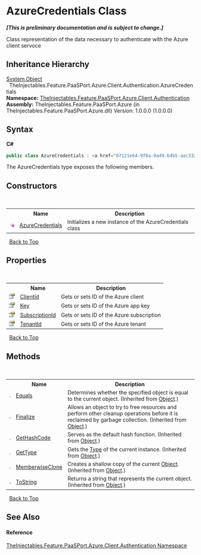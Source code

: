 # AzureCredentials Class
 _**\[This is preliminary documentation and is subject to change.\]**_

Class representation of the data necessary to authenticate with the Azure client servoce


## Inheritance Hierarchy
<a href="http://msdn2.microsoft.com/en-us/library/e5kfa45b" target="_blank">System.Object</a><br />&nbsp;&nbsp;TheInjectables.Feature.PaaSPort.Azure.Client.Authentication.AzureCredentials<br />
**Namespace:**&nbsp;<a href="e6e41c02-aebe-793c-1694-72b6ef246725">TheInjectables.Feature.PaaSPort.Azure.Client.Authentication</a><br />**Assembly:**&nbsp;TheInjectables.Feature.PaaSPort.Azure (in TheInjectables.Feature.PaaSPort.Azure.dll) Version: 1.0.0.0 (1.0.0.0)

## Syntax

**C#**<br />
``` C#
public class AzureCredentials : <a href="07121e64-9f8a-9a49-b4b5-aac33228cad1">IAzureCredentials</a>
```

The AzureCredentials type exposes the following members.


## Constructors
&nbsp;<table><tr><th></th><th>Name</th><th>Description</th></tr><tr><td>![Public method](media/pubmethod.gif "Public method")</td><td><a href="c2679b4d-51cb-689c-ac51-3e960c61257a">AzureCredentials</a></td><td>
Initializes a new instance of the AzureCredentials class</td></tr></table>&nbsp;
<a href="#azurecredentials-class">Back to Top</a>

## Properties
&nbsp;<table><tr><th></th><th>Name</th><th>Description</th></tr><tr><td>![Public property](media/pubproperty.gif "Public property")</td><td><a href="949f9521-f9c5-1a12-e8d6-d7eaff5c606f">ClientId</a></td><td>
Gets or sets ID of the Azure client</td></tr><tr><td>![Public property](media/pubproperty.gif "Public property")</td><td><a href="8acf59bd-5485-0ebf-7da4-6e24097e7a10">Key</a></td><td>
Gets or sets ID of the Azure app key</td></tr><tr><td>![Public property](media/pubproperty.gif "Public property")</td><td><a href="500b71d4-8ffe-88e9-1570-8b455250ea6d">SubscriptionId</a></td><td>
Gets or sets ID of the Azure subscription</td></tr><tr><td>![Public property](media/pubproperty.gif "Public property")</td><td><a href="d49aab3e-1c11-1869-7d68-3e28fae319a4">TenantId</a></td><td>
Gets or sets ID of the Azure tenant</td></tr></table>&nbsp;
<a href="#azurecredentials-class">Back to Top</a>

## Methods
&nbsp;<table><tr><th></th><th>Name</th><th>Description</th></tr><tr><td>![Public method](media/pubmethod.gif "Public method")</td><td><a href="http://msdn2.microsoft.com/en-us/library/bsc2ak47" target="_blank">Equals</a></td><td>
Determines whether the specified object is equal to the current object.
 (Inherited from <a href="http://msdn2.microsoft.com/en-us/library/e5kfa45b" target="_blank">Object</a>.)</td></tr><tr><td>![Protected method](media/protmethod.gif "Protected method")</td><td><a href="http://msdn2.microsoft.com/en-us/library/4k87zsw7" target="_blank">Finalize</a></td><td>
Allows an object to try to free resources and perform other cleanup operations before it is reclaimed by garbage collection.
 (Inherited from <a href="http://msdn2.microsoft.com/en-us/library/e5kfa45b" target="_blank">Object</a>.)</td></tr><tr><td>![Public method](media/pubmethod.gif "Public method")</td><td><a href="http://msdn2.microsoft.com/en-us/library/zdee4b3y" target="_blank">GetHashCode</a></td><td>
Serves as the default hash function.
 (Inherited from <a href="http://msdn2.microsoft.com/en-us/library/e5kfa45b" target="_blank">Object</a>.)</td></tr><tr><td>![Public method](media/pubmethod.gif "Public method")</td><td><a href="http://msdn2.microsoft.com/en-us/library/dfwy45w9" target="_blank">GetType</a></td><td>
Gets the <a href="http://msdn2.microsoft.com/en-us/library/42892f65" target="_blank">Type</a> of the current instance.
 (Inherited from <a href="http://msdn2.microsoft.com/en-us/library/e5kfa45b" target="_blank">Object</a>.)</td></tr><tr><td>![Protected method](media/protmethod.gif "Protected method")</td><td><a href="http://msdn2.microsoft.com/en-us/library/57ctke0a" target="_blank">MemberwiseClone</a></td><td>
Creates a shallow copy of the current <a href="http://msdn2.microsoft.com/en-us/library/e5kfa45b" target="_blank">Object</a>.
 (Inherited from <a href="http://msdn2.microsoft.com/en-us/library/e5kfa45b" target="_blank">Object</a>.)</td></tr><tr><td>![Public method](media/pubmethod.gif "Public method")</td><td><a href="http://msdn2.microsoft.com/en-us/library/7bxwbwt2" target="_blank">ToString</a></td><td>
Returns a string that represents the current object.
 (Inherited from <a href="http://msdn2.microsoft.com/en-us/library/e5kfa45b" target="_blank">Object</a>.)</td></tr></table>&nbsp;
<a href="#azurecredentials-class">Back to Top</a>

## See Also


#### Reference
<a href="e6e41c02-aebe-793c-1694-72b6ef246725">TheInjectables.Feature.PaaSPort.Azure.Client.Authentication Namespace</a><br />